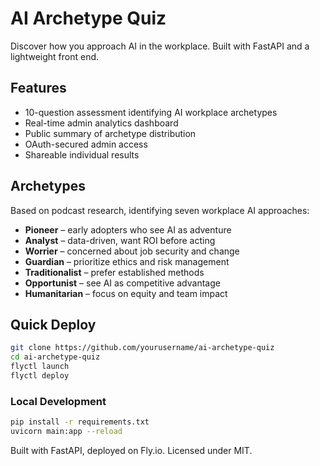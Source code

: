 # AI Archetype Quiz

Discover how you approach AI in the workplace. Built with FastAPI and a lightweight front end.

## Features
- 10-question assessment identifying AI workplace archetypes
- Real-time admin analytics dashboard
- Public summary of archetype distribution
- OAuth-secured admin access
- Shareable individual results

## Archetypes
Based on podcast research, identifying seven workplace AI approaches:
- **Pioneer** – early adopters who see AI as adventure
- **Analyst** – data-driven, want ROI before acting
- **Worrier** – concerned about job security and change
- **Guardian** – prioritize ethics and risk management
- **Traditionalist** – prefer established methods
- **Opportunist** – see AI as competitive advantage
- **Humanitarian** – focus on equity and team impact

## Quick Deploy
```bash
git clone https://github.com/yourusername/ai-archetype-quiz
cd ai-archetype-quiz
flyctl launch
flyctl deploy
```

### Local Development
```bash
pip install -r requirements.txt
uvicorn main:app --reload
```

Built with FastAPI, deployed on Fly.io. Licensed under MIT.
